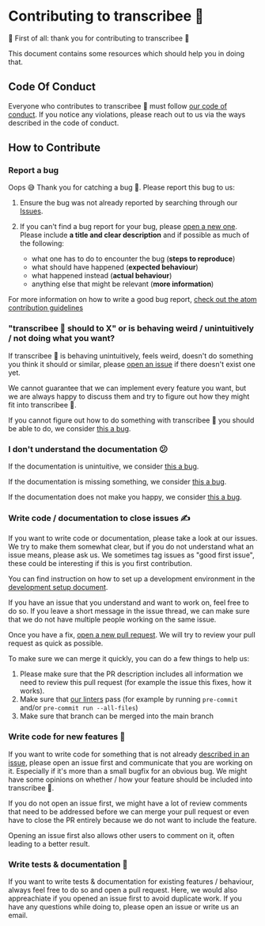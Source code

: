 # Contributing to transcribee 🐝

💖 First of all: thank you for contributing to transcribee 🐝

This document contains some resources which should help you in doing that.

## Code Of Conduct

Everyone who contributes to transcribee 🐝 must follow [our code of conduct](https://github.com/transcribee/transcribee/blob/main/CODE_OF_CONDUCT.md).
If you notice any violations, please reach out to us via the ways described in the code of conduct.

## How to Contribute

### Report a bug

Oops 😅 Thank you for catching a bug 🐛.
Please report this bug to us:

1. Ensure the bug was not already reported by searching through our [Issues](https://github.com/transcribee/transcribee/issues).
2. If you can't find a bug report for your bug, please [open a new one](https://github.com/transcribee/transcribee/issues/new). Please include **a title and clear description** and if possible as much of the following:

   - what one has to do to encounter the bug (**steps to reproduce**)
   - what should have happened (**expected behaviour**)
   - what happened instead (**actual behaviour**)
   - anything else that might be relevant (**more information**)

For more information on how to write a good bug report, [check out the atom contribution guidelines](https://github.com/atom/atom/blob/master/CONTRIBUTING.md#how-do-i-submit-a-good-bug-report)

### "transcribee 🐝 should to X" or is behaving weird / unintuitively / not doing what you want?

If transcribee 🐝 is behaving unintuitively, feels weird, doesn't do something you think it should or similar, please [open an issue](https://github.com/transcribee/transcribee/issues/new) if there doesn't exist one yet.

We cannot guarantee that we can implement every feature you want, but we are always happy to discuss them and try to figure out how they might fit into transcribee 🐝.

If you cannot figure out how to do something with transcribee 🐝 you should be able to do, we consider [this a bug](#report-a-bug).

### I don't understand the documentation 😕

If the documentation is unintuitive, we consider [this a bug](#report-a-bug).

If the documentation is missing something, we consider [this a bug](#report-a-bug).

If the documentation does not make you happy, we consider [this a bug](#report-a-bug).

### Write code / documentation to close issues ✍️

If you want to write code or documentation, please take a look at our issues.
We try to make them somewhat clear, but if you do not understand what an issue means, please ask us.
We sometimes tag issues as "good first issue", these could be interesting if this is you first contribution.

You can find instruction on how to set up a development environment in the [development setup document](doc/development_setup.md).

If you have an issue that you understand and want to work on, feel free to do so. If you leave a short message in the issue thread, we can make sure that we do not have multiple people working on the same issue.

Once you have a fix, [open a new pull request](https://github.com/transcribee/transcribee/compare).
We will try to review your pull request as quick as possible.

To make sure we can merge it quickly, you can do a few things to help us:

1. Please make sure that the PR description includes all information we need to review this pull request (for example the issue this fixes, how it works).
2. Make sure that [our linters](https://pre-commit.com/) pass (for example by running `pre-commit` and/or `pre-commit run --all-files`)
3. Make sure that branch can be merged into the main branch

### Write code for new features 🚀

If you want to write code for something that is not already [described in an issue](https://github.com/transcribee/transcribee/issues), please open an issue first and communicate that you are working on it.
Especially if it's more than a small bugfix for an obvious bug.
We might have some opinions on whether / how your feature should be included into transcribee 🐝.

If you do not open an issue first, we might have a lot of review comments that need to be addressed before we can merge your pull request or even have to close the PR entirely because we do not want to include the feature.

Opening an issue first also allows other users to comment on it, often leading to a better result.

### Write tests & documentation 🧪

If you want to write tests & documentation for existing features / behaviour, always feel free to do so and open a pull request.
Here, we would also appreachiate if you opened an issue first to avoid duplicate work.
If you have any questions while doing to, please open an issue or write us an email.
